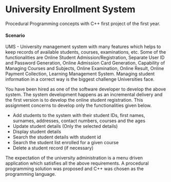 # University Enrollment System
Procedural Programming concepts with C++ first project of the first year.

#### Scenario 

UMS - University management system with many features which helps to keep records of available students, courses, examinations, etc.
Some of the functionalities are Online Student Admission/Registration, Separate User ID and Password Generation, Online Admission Card Generation, Capability of Managing Courses and Subjects, Online Examination, Online Result, Online Payment Collection, Learning Management System.
Managing student information in a correct way is the biggest challenge Universities face.

You have been hired as one of the software developer to develop the above system. The system development happens as an incremental delivery and the first version is to develop the online student registration.
This assignment concerns to develop only the functionalities given below.

* Add students to the system with their student IDs, first names, surnames, addresses, contact
numbers, courses and the ages
* Update student details (Only the selected details)
* Display student details
* Search the student details with student id
* Search the student list enrolled for a given course
* Delete a student record (if necessary)

The expectation of the university administration is a menu driven application which satisfies all the above requirements.
A procedural programming solution was proposed and C++ was chosen as the programming language.
